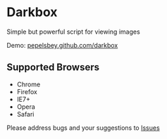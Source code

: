# Darkbox
Simple but powerful script for viewing images

Demo: [pepelsbey.github.com/darkbox](http://pepelsbey.github.com/darkbox/)

## Supported Browsers

* Chrome
* Firefox
* IE7+
* Opera
* Safari

Please address bugs and your suggestions to [Issues](http://github.com/pepelsbey/darkbox/issues)